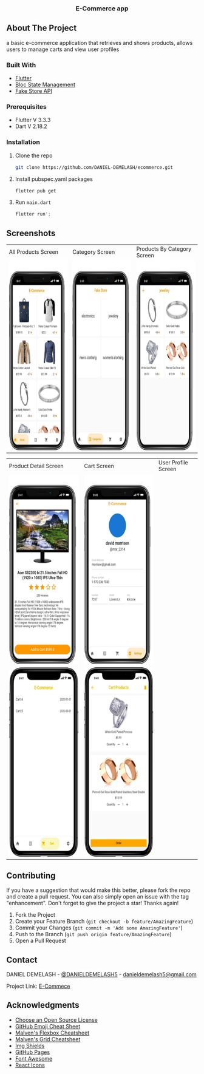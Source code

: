   <h3 align="center">E-Commerce app</h3>


<!-- ABOUT THE PROJECT -->
## About The Project

a basic e-commerce application that retrieves and shows products, allows users to manage carts and view user profiles


### Built With

* [Flutter](https://flutter.dev/)
* [Bloc State Management](https://pub.dev/packages/flutter_bloc)
* [Fake Store API](https://fakestoreapi.com/)


### Prerequisites

* Flutter V 3.3.3
* Dart V 2.18.2

### Installation

1. Clone the repo
   ```sh
   git clone https://github.com/DANIEL-DEMELASH/ecommerce.git
   ```
2. Install pubspec.yaml packages
   ```sh
   flutter pub get
   ```
3. Run `main.dart`
   ```sh
   flutter run';
   ```

## Screenshots

<table>
  <tr>
    <td>All Products Screen</td>
     <td>Category Screen</td>
     <td>Products By Category Screen</td>
  </tr>
  <tr>
    <td><img src="screenshots/10.png" width=270 height=500></td>
    <td><img src="screenshots/9.png" width=270 height=500></td>
    <td><img src="screenshots/8.png" width=270 height=500></td>
  </tr>
 </table>
 
 <table>
  <tr>
    <td>Product Detail Screen</td>
     <td>Cart Screen</td>
     <td>User Profile Screen</td>
  </tr>
  <tr>
    <td><img src="screenshots/6.png" width=270 height=500></td>    
    <td><img src="screenshots/2.png" width=270 height=500></td>
  </tr>
  <tr>
  <td><img src="screenshots/1.jpg" width=270 height=500></td>
  <td><img src="screenshots/3.jpg" width=270 height=500></td>
  </tr>
 </table>
 

<!-- CONTRIBUTING -->
## Contributing

If you have a suggestion that would make this better, please fork the repo and create a pull request. You can also simply open an issue with the tag "enhancement".
Don't forget to give the project a star! Thanks again!

1. Fork the Project
2. Create your Feature Branch (`git checkout -b feature/AmazingFeature`)
3. Commit your Changes (`git commit -m 'Add some AmazingFeature'`)
4. Push to the Branch (`git push origin feature/AmazingFeature`)
5. Open a Pull Request


<!-- CONTACT -->
## Contact

DANIEL DEMELASH - [@DANIELDEMELASH5](https://twitter.com/DANIELDEMELASH5%) - danieldemelash5@gmail.com

Project Link: [E-Commece](https://github.com/DANIEL-DEMELASH/ecommerce)


<!-- ACKNOWLEDGMENTS -->
## Acknowledgments

* [Choose an Open Source License](https://choosealicense.com)
* [GitHub Emoji Cheat Sheet](https://www.webpagefx.com/tools/emoji-cheat-sheet)
* [Malven's Flexbox Cheatsheet](https://flexbox.malven.co/)
* [Malven's Grid Cheatsheet](https://grid.malven.co/)
* [Img Shields](https://shields.io)
* [GitHub Pages](https://pages.github.com)
* [Font Awesome](https://fontawesome.com)
* [React Icons](https://react-icons.github.io/react-icons/search)


